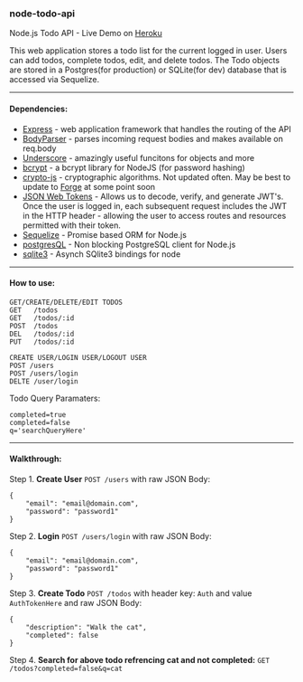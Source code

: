 ### node-todo-api
Node.js Todo API - Live Demo on [Heroku](https://node-todo-api-1.herokuapp.com)

This web application stores a todo list for the current logged in user. Users can add todos, complete todos, edit, and delete todos. The Todo objects are stored in a Postgres(for production) or SQLite(for dev) database that is accessed via Sequelize.

-----

#### Dependencies: 

* [Express](https://expressjs.com/) - web application framework that handles the routing of the API
* [BodyParser](https://github.com/expressjs/body-parser) - parses incoming request bodies and makes available on req.body
* [Underscore](http://underscorejs.org/) - amazingly useful funcitons for objects and more
* [bcrypt](https://www.npmjs.com/package/bcrypt) - a bcrypt library for NodeJS (for password hashing)
* [crypto-js](https://code.google.com/archive/p/crypto-js/) - cryptographic algorithms. Not updated often. May be best to update to [Forge](https://github.com/digitalbazaar/forge) at some point soon
* [JSON Web Tokens](https://jwt.io/) - Allows us to decode, verify, and generate JWT's. Once the user is logged in, each subsequent request includes the JWT in the HTTP header - allowing the user to access routes and resources permitted with their token.
* [Sequelize](http://docs.sequelizejs.com/en/v3/) - Promise based ORM for Node.js
* [postgresQL](https://www.npmjs.com/package/pg) - Non blocking PostgreSQL client for Node.js
* [sqlite3](sqlite3) - Asynch SQlite3 bindings for node

-----

#### How to use:

```
GET/CREATE/DELETE/EDIT TODOS
GET   /todos
GET   /todos/:id
POST  /todos
DEL   /todos/:id
PUT   /todos/:id

CREATE USER/LOGIN USER/LOGOUT USER
POST /users
POST /users/login
DELTE /user/login
```

Todo Query Paramaters:
```
completed=true
completed=false
q='searchQueryHere'
```

-----

#### Walkthrough:

Step 1. **Create User** ```POST /users``` with raw JSON Body:
```
{
	"email": "email@domain.com",
	"password": "password1"
}
```
Step 2. **Login** ```POST /users/login``` with raw JSON Body:
```
{
	"email": "email@domain.com",
	"password": "password1"
}
```
Step 3. **Create Todo** ```POST /todos``` with header key: ```Auth``` and value ```AuthTokenHere``` and raw JSON Body:
```
{
	"description": "Walk the cat",
	"completed": false
}
```
Step 4. **Search for above todo refrencing cat and not completed:** ```GET /todos?completed=false&q=cat```
